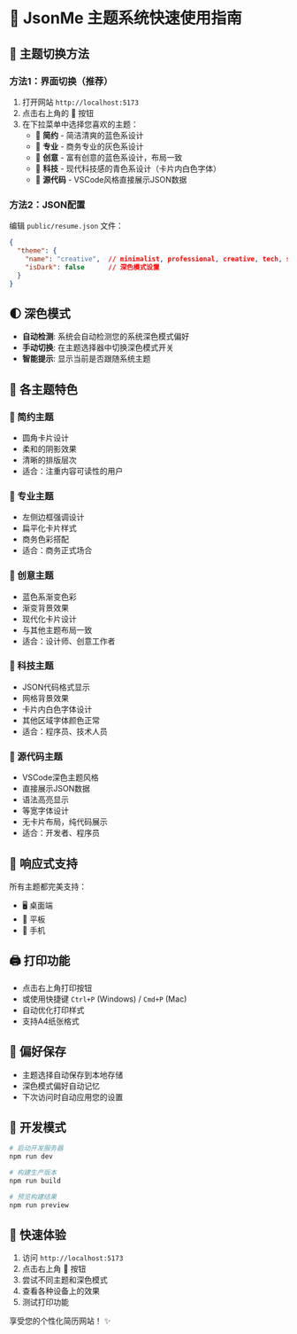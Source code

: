 # 🚀 JsonMe 主题系统快速使用指南

## 🎨 主题切换方法

### 方法1：界面切换（推荐）
1. 打开网站 `http://localhost:5173`
2. 点击右上角的 🎨 按钮
3. 在下拉菜单中选择您喜欢的主题：
   - 🌟 **简约** - 简洁清爽的蓝色系设计
   - 💼 **专业** - 商务专业的灰色系设计
   - 🎨 **创意** - 富有创意的蓝色系设计，布局一致
   - 🚀 **科技** - 现代科技感的青色系设计（卡片内白色字体）
   - 📝 **源代码** - VSCode风格直接展示JSON数据

### 方法2：JSON配置
编辑 `public/resume.json` 文件：
```json
{
  "theme": {
    "name": "creative",  // minimalist, professional, creative, tech, source
    "isDark": false      // 深色模式设置
  }
}
```

## 🌓 深色模式

- **自动检测**: 系统会自动检测您的系统深色模式偏好
- **手动切换**: 在主题选择器中切换深色模式开关
- **智能提示**: 显示当前是否跟随系统主题

## 🎯 各主题特色

### 🌟 简约主题
- 圆角卡片设计
- 柔和的阴影效果
- 清晰的排版层次
- 适合：注重内容可读性的用户

### 💼 专业主题
- 左侧边框强调设计
- 扁平化卡片样式
- 商务色彩搭配
- 适合：商务正式场合

### 🎨 创意主题
- 蓝色系渐变色彩
- 渐变背景效果
- 现代化卡片设计
- 与其他主题布局一致
- 适合：设计师、创意工作者

### 🚀 科技主题
- JSON代码格式显示
- 网格背景效果
- 卡片内白色字体设计
- 其他区域字体颜色正常
- 适合：程序员、技术人员

### 📝 源代码主题
- VSCode深色主题风格
- 直接展示JSON数据
- 语法高亮显示
- 等宽字体设计
- 无卡片布局，纯代码展示
- 适合：开发者、程序员

## 📱 响应式支持

所有主题都完美支持：
- 🖥️ 桌面端
- 📱 平板
- 📱 手机

## 🖨️ 打印功能

- 点击右上角打印按钮
- 或使用快捷键 `Ctrl+P` (Windows) / `Cmd+P` (Mac)
- 自动优化打印样式
- 支持A4纸张格式

## 💾 偏好保存

- 主题选择自动保存到本地存储
- 深色模式偏好自动记忆
- 下次访问时自动应用您的设置

## 🔧 开发模式

```bash
# 启动开发服务器
npm run dev

# 构建生产版本
npm run build

# 预览构建结果
npm run preview
```

## 🎉 快速体验

1. 访问 `http://localhost:5173`
2. 点击右上角 🎨 按钮
3. 尝试不同主题和深色模式
4. 查看各种设备上的效果
5. 测试打印功能

享受您的个性化简历网站！ ✨ 